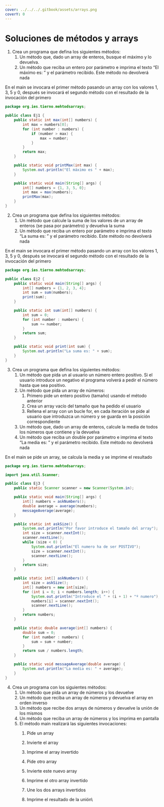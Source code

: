 ```yaml
---
cover: ../../../.gitbook/assets/arrays.png
coverY: 0
---
```


# Soluciones de métodos y arrays

1. Crea un programa que defina los siguientes métodos:
   1. Un método que, dado un array de enteros, busque el máximo y lo devuelva.
   2. Un método que reciba un entero por parámetro e imprima el texto “El máximo es: ” y el parámetro recibido. Este método no devolverá nada

En el main se invocara el primer método pasando un array con los valores 1, 3, 5 y 0, después se invocará el segundo método con el resultado de la invocación del primero

```java
package org.ies.tierno.mehtodsarrays;

public class Ej1 {
    public static int max(int[] numbers) {
        int max = numbers[0];
        for (int number : numbers) {
            if (number > max) {
                max = number;
            }
        }
        return max;
    }

    public static void printMax(int max) {
        System.out.println("El máximo es " + max);
    }

    public static void main(String[] args) {
        int[] numbers = {1, 3, 5, 0};
        int max = max(numbers);
        printMax(max);
    }
}

```

2. Crea un programa que defina los siguientes métodos:
   1. Un método que calcule la suma de los valores de un array de enteros (se pasa por parámetro) y devuelva la suma
   2. Un método que reciba un entero por parámetro e imprima el texto “La suma es: ” y el parámetro recibido. Este método no devolverá nada

En el main se invocara el primer método pasando un array con los valores 1, 3, 5 y 0, después se invocará el segundo método con el resultado de la invocación del primero

```java
package org.ies.tierno.mehtodsarrays;

public class Ej2 {
    public static void main(String[] args) {
        int[] numbers = {1, 2, 3, 4};
        int sum = sum(numbers);
        print(sum);
    }

    public static int sum(int[] numbers) {
        int sum = 0;
        for (int number : numbers) {
            sum += number;
        }
        return sum;
    }

    public static void print(int sum) {
        System.out.println("La suma es: " + sum);
    }
}
```

3. Crea un programa que defina los siguientes métodos:
   1. Un método que pida un al usuario un número entero positivo. Si el usuario introduce un negativo el programa volverá a pedir el número hasta que sea positivo.
   2. Un método que pida un array de números:
      1. Primero pide un entero positivo (tamaño) usando el método anterior
      2. Crea un array vacío del tamaño que ha pedido el usuario
      3. Rellena el array con un bucle for, en cada iteración se pide al usuario que introduzca un número y se guarda en la posición correspondiente
   3. Un método que, dado un array de enteros, calcule la media de todos los números que contiene y la devuelva
   4. Un método que reciba un double por parámetro e imprima el texto “La media es: ” y el parámetro recibido. Este método no devolverá nada

En el main se pide un array, se calcula la media y se imprime el resultado

```java
package org.ies.tierno.mehtodsarrays;

import java.util.Scanner;

public class Ej3 {
    public static Scanner scanner = new Scanner(System.in);

    public static void main(String[] args) {
        int[] numbers = askNumbers();
        double average = average(numbers);
        messageAverage(average);
    }

    public static int askSize() {
        System.out.println("Por favor introduce el tamaño del array");
        int size = scanner.nextInt();
        scanner.nextLine();
        while (size < 0) {
            System.out.println("El numero ha de ser POSTIVO");
            size = scanner.nextInt();
            scanner.nextLine();
        }
        return size;
    }

    public static int[] askNumbers() {
        int size = askSize();
        int[] numbers = new int[size];
        for (int i = 0; i < numbers.length; i++) {
            System.out.println("Introduce el " + (i + 1) + "º numero");
            numbers[i] = scanner.nextInt();
            scanner.nextLine();
        }
        return numbers;
    }

    public static double average(int[] numbers) {
        double sum = 0;
        for (int number : numbers) {
            sum = sum + number;
        }
        return sum / numbers.length;
    }

    public static void messageAverage(double average) {
        System.out.println("La media es: " + average);
    }
}
```

4. Crea un programa con los siguientes métodos:
   1. Un método que pida un array de números y los devuelve
   2. Un método que reciba un array de números y devuelva el array en orden inverso
   3. Un método que recibe dos arrays de números y devuelve la unión de los mismos
   4. Un método que reciba un array de números y los imprima en pantalla
   5. El método main realizará las siguientes invocaciones:
      1. Pide un array
      2. Invierte el array
      3. Imprime el array invertido
      4. Pide otro array
      5. Invierte este nuevo array
      6. Imprime el otro array invertido
      7. Une los dos arrays invertidos
      8.  Imprime el resultado de la unión\


          ```java
          ```
